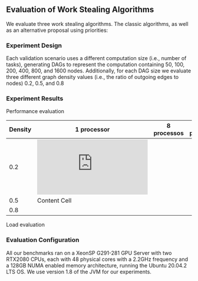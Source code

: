 ## Evaluation of Work Stealing Algorithms

We evaluate three work stealing algorithms. The classic algorithms, as well as an alternative proposal using priorities:


### Experiment Design

Each validation scenario uses a different computation size (i.e., number of tasks), generating DAGs to represent the computation containing 50, 100, 200, 400, 800, and 1600 nodes. Additionally, for each DAG size we evaluate three different graph density values (i.e., the ratio of outgoing edges to nodes) 0.2, 0.5, and 0.8


### Experiment Results

Performance evaluation

  Density | 1 processor | 8 processos | 32 processors | 96 processor 
 ------------- | ------------- | ------------- | ------------- | ------------- 
 0.2  | ![Image](https://github.com/FLAGlab/WorkStealingAlgorithms/blob/main/figures/all_02_1.pdf)  |  |  | 
 0.5  | Content Cell  |  |  |
 0.8  |  |  |  |


Load evaluation


### Evaluation Configuration

All our benchmarks ran on a XeonSP G291-281 GPU Server with two RTX2080 CPUs, each with 48 physical cores with a 2.2GHz frequency and a 128GB NUMA enabled memory architecture, running the Ubuntu 20.04.2 LTS OS. We use version 1.8 of the JVM for our experiments.

